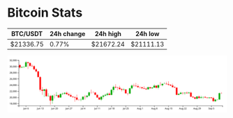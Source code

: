 # Bitcoin Stats

BTC/USDT|24h change|24h high|24h low|
|---|---|---|---|
|$21336.75|0.77%|$21672.24|$21111.13|

<img src="./chart.svg">
